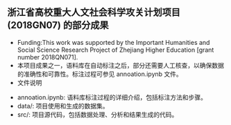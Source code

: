 ## 浙江省高校重大人文社会科学攻关计划项目 (2018GN07) 的部分成果
- Funding:This work was supported by the Important Humanities and Social Science Research Project of Zhejiang Higher Education [grant number 2018QN071].
- 本项目成果之一，语料库在自动标注之后，部分还需要人工核查，以确保数据的准确性和可靠性。标注过程可参见 annoation.ipynb 文件。
- 文件说明
* annoation.ipynb: 语料库标注过程的详细介绍，包括标注方法和步骤。
* data/: 项目使用和生成的数据集。
* src/: 项目源代码，包括数据处理、分析和结果生成的代码。
